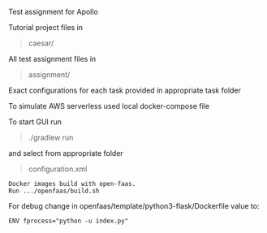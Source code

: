 Test assignment for Apollo


Tutorial project files in
>caesar/

All test assignment files in
>assignment/

Exact configurations for each task provided in appropriate task folder

To simulate  AWS serverless used local docker-compose file   

To start GUI run
>./gradlew run

and select from appropriate folder
>configuration.xml

```
Docker images build with open-faas.
Run .../openfaas/build.sh
```

For debug change in openfaas/template/python3-flask/Dockerfile value to:
```
ENV fprocess="python -u index.py"
```
